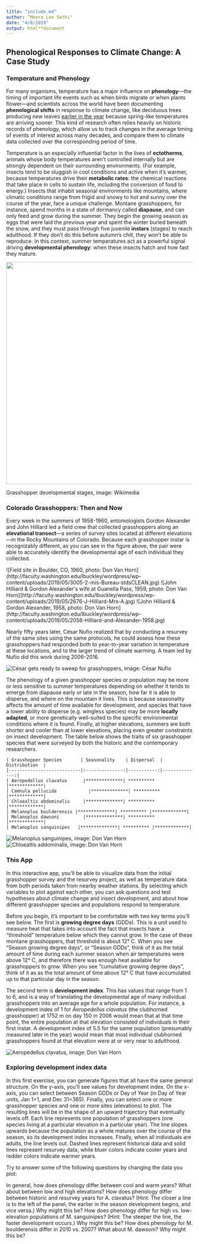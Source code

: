 ```yaml
---
title: "include.md"
author: “Meera Lee Sethi"
date: "4/8/2019"
output: html**document
---
```

## Phenological Responses to Climate Change: A Case Study

### Temperature and Phenology

For many organisms, temperature has a major influence on **phenology**—the timing of important life events such as when birds migrate or when plants flower—and scientists across the world have been documenting **phenological shifts** in response to climate change, like deciduous trees producing new leaves [earlier in the year](https://www.usanpn.org/files/LeafOutHighlightChange**Arnoldia**.pdf) because spring-like temperatures are arriving sooner. This kind of research often relies heavily on historic records of phenology, which allow us to track changes in the average timing of events of interest across many decades, and compare them to climate data collected over the corresponding period of time.

Temperature is an especially influential factor in the lives of **ectotherms**, animals whose body temperatures aren’t controlled internally but are strongly dependent on their surrounding environments. (For example, insects tend to be sluggish in cool conditions and active when it’s warmer, because temperatures drive their  **metabolic rates**: the chemical reactions that take place in cells to sustain life, including the conversion of food to energy.) Insects that inhabit seasonal environments like mountains, where climatic conditions range from frigid and snowy to hot and sunny over the course of the year, face a unique challenge. Montane grasshoppers, for instance, spend months in a state of dormancy called **diapause**, and can only feed and grow during the summer. They begin the growing season as eggs that were laid the previous year and spent the winter buried beneath the snow, and they must pass through five juvenile **instars** (stages) to reach adulthood. If they don’t do this before autumn’s chill, they won’t be able to reproduce. In this context, summer temperatures act as a powerful signal driving **developmental phenology**: when these insects hatch and how fast they mature. 

<p align="center">
<img src="https://upload.wikimedia.org/wikipedia/commons/0/07/Grasshoppermetasnodgrass.jpg"/, height="600 px", style= "display: block; margin-left: auto; margin-right: auto;">
<figcaption>Grasshopper developmental stages, image: Wikimedia</figcaption>
</p>

### Colorado Grasshoppers: Then and Now
	
Every week in the summers of 1958-1960, entomologists Gordon Alexander and John Hilliard led a field crew that collected grasshoppers along an **elevational transect**—a series of survey sites located at different elevations—in the Rocky Mountains of Colorado. Because each grasshopper instar is recognizably different, as you can see in the figure above, the pair were able to accurately identify the developmental age of each individual they collected. 

<p>
<div style="display: flex; justify-content: center;">
![Field site in Boulder, CO, 1960, photo: Don Van Horn](http://faculty.washington.edu/lbuckley/wordpress/wp-content/uploads/2019/05/3005-2-mis-Bureau-stdsCLEAN.jpg) ![John Hilliard & Gordon Alexander's wife at Guanella Pass, 1959, photo: Don Van Horn](http://faculty.washington.edu/lbuckley/wordpress/wp-content/uploads/2019/05/2676-J-Hilliard-Mrs-A.jpg)
![John Hilliard & Gordon Alexander, 1958, photo: Don Van Horn](http://faculty.washington.edu/lbuckley/wordpress/wp-content/uploads/2019/05/2056-Hilliard-and-Alexander-1958.jpg)
</div>
</p>

Nearly fifty years later, César Nufio realized that by conducting a resurvey of the same sites using the same protocols, he could assess how these grasshoppers had responded both to year-to-year variation in temperature at these locations, and to the larger trend of climate warming. A team led by Nufio did this work during 2006-2016. 

![César gets ready to sweep for grasshoppers, image: César Nufio](http://faculty.washington.edu/lbuckley/wordpress/wp-content/uploads/2019/05/Cesar.jpg)

The phenology of a given grasshopper species or population may be more or less sensitive to summer temperatures depending on whether it tends to emerge from diapause early or late in the season, how far it is able to disperse, and where on the mountain it lives. This is because seasonality affects the amount of time available for development, and species that have a lower ability to disperse (e.g. wingless species) may be more **locally adapted**, or more genetically well-suited to the specific environmental conditions where it is found. Finally, at higher elevations, summers are both shorter and cooler than at lower elevations, placing even greater constraints on insect development. The table below shows the traits of six grasshopper species that were surveyed by both the historic and the contemporary researchers.

```{r table2, echo=FALSE, message=FALSE, warnings=FALSE, results='asis'}
| Grasshopper Species       | Seasonality    | Dispersal  | Distribution  |
|---------------------------|:--------------:|-----------:|--------------:|
| Aeropedellus clavatus      |**************| ********** |*************|
| Camnula pellucida            |**************| ********** |*************|
| Chloealtis abdominalis     |**************| ********** |*************|
| Melanoplus boulderensis |**************| ********** |*************|
| Melanoplus dawsoni         |**************| ********** |*************|
| Melanoplus sanguinipes   |**************| ********** |*************|
```

![_Melanoplus sanguinipes_, image: Don Van Horn](http://faculty.washington.edu/lbuckley/wordpress/wp-content/uploads/2019/05/1995-Melanoplus-mexicanus-sanguinipes.jpg)![_Chloealtis addominalis_, image: Don Van Horn](http://faculty.washington.edu/lbuckley/wordpress/wp-content/uploads/2019/05/2054-Chloealtis-addominalis.jpg)

### This App

In this interactive app, you’ll be able to visualize data from the initial grasshopper survey and the resurvey project, as well as temperature data from both periods taken from nearby weather stations. By selecting which variables to plot against each other, you can ask questions and test hypotheses about climate change and insect development, and about how different grasshopper species and populations respond to temperature. 

Before you begin, it’s important to be comfortable with two key terms you’ll see below. The first is **growing degree days** (GDDs). This is a unit used to measure heat that takes into account the fact that insects have a “threshold” temperature below which they cannot grow. In the case of these montane grasshoppers, that threshold is about 12° C. When you see “Season growing degree days”, or “Season GDDs”, think of it as the total amount of time during each summer season when air temperatures were above 12° C, and therefore there was enough heat available for grasshoppers to grow. When you see “cumulative growing degree days”, think of it as as the total amount of time above 12° C that have accumulated up to that particular day in the season. 

The second term is **development index**. This has values that range from 1 to 6, and is a way of translating the developmental age of many individual grasshoppers into an average age for a whole population. For instance, a development index of 1 for _Aeropedellus clavatus_ (the clubhorned grasshopper) at 1752 m on day 150 in 2006 would mean that at that time point, the entire population at that elevation consisted of individuals in their first instar. A development index of 5.5 for the same population (presumably measured later in the year) would mean that most individual clubhorned grasshoppers found at that elevation were at or very near to adulthood.  

![_Aeropedellus clavatus_, image: Don Van Horn](http://faculty.washington.edu/lbuckley/wordpress/wp-content/uploads/2019/05/2017-Aeropedellus-clavatus-F.jpg)


### Exploring development index data

In this first exercise, you can generate figures that all have the same general structure. On the y-axis, you’ll see values for development index. On the x-axis, you can select between Season GDDs or Day of Year (in Day of Year units, Jan 1=1, and Dec 31=365). Finally, you can select one or more grasshopper species and one or more sites (elevations) to plot. The resulting lines will be in the shape of an upward trajectory that eventually levels off. Each line represents one population of grasshoppers (one species living at a particular elevation in a particular year). The line slopes upwards because the population as a whole matures over the course of the season, so its development index increases. Finally, when all individuals are adults, the line levels out. Dashed lines represent historical data and solid lines represent resurvey data, while bluer colors indicate cooler years and redder colors indicate warmer years. 

Try to answer some of the following questions by changing the data you plot:

In general, how does phenology differ between cool and warm years? What about between low and high elevations?
How does phenology differ between historic and resurvey years for A. clavatus? (Hint: The closer a line is to the left of the panel, the earlier in the season development begins, and vice versa.) Why might this be?
How does phenology differ for high vs. low-elevation populations of M. sanguinipes? (Hint: The steeper the line, the faster development occurs.) Why might this be?
How does phenology for M. boulderensis differ in 2010 vs. 2007? What about M. dawsoni? Why might this be?

